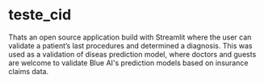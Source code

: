 # teste_cid

Thats an open source application build with Streamlit where the user can validate a patient’s last procedures and determined a diagnosis. This was used as a validation of diseas prediction model, where doctors and guests are welcome to validate Blue AI's prediction models based on insurance claims data.

